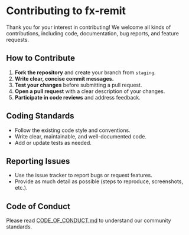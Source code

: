 # Contributing to fx-remit

Thank you for your interest in contributing! We welcome all kinds of contributions, including code, documentation, bug reports, and feature requests.

## How to Contribute

1. **Fork the repository** and create your branch from `staging`.
2. **Write clear, concise commit messages.**
3. **Test your changes** before submitting a pull request.
4. **Open a pull request** with a clear description of your changes.
5. **Participate in code reviews** and address feedback.

## Coding Standards
- Follow the existing code style and conventions.
- Write clear, maintainable, and well-documented code.
- Add or update tests as needed.

## Reporting Issues
- Use the issue tracker to report bugs or request features.
- Provide as much detail as possible (steps to reproduce, screenshots, etc.).

## Code of Conduct
Please read [CODE_OF_CONDUCT.md](./CODE_OF_CONDUCT.md) to understand our community standards. 